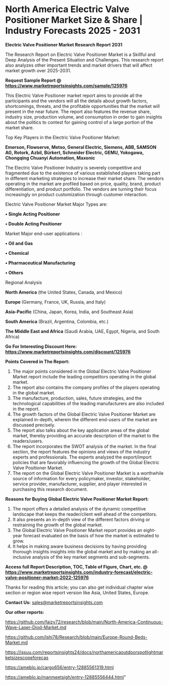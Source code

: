 # North America Electric Valve Positioner Market Size & Share | Industry Forecasts 2025 - 2031

<strong>Electric Valve Positioner Market Research Report 2031</strong>

The Research Report on Electric Valve Positioner Market is a Skillful and Deep Analysis of the Present Situation and Challenges. This research report also analyzes other important trends and market drivers that will affect market growth over 2025-2031.

<strong>Request Sample Report @ <a href=https://www.marketreportsinsights.com/sample/125976>https://www.marketreportsinsights.com/sample/125976</a></strong>

This Electric Valve Positioner market report aims to provide all the participants and the vendors will all the details about growth factors, shortcomings, threats, and the profitable opportunities that the market will present in the near future. The report also features the revenue share, industry size, production volume, and consumption in order to gain insights about the politics to contest for gaining control of a large portion of the market share.

Top Key Players in the Electric Valve Positioner Market:

<strong>Emerson, Flowserve, Metso, General Electric, Siemens, ABB, SAMSON AG, Rotork, Azbil, Bürkert, Schneider Electric, GEMU, Yokogawa, Chongqing Chuanyi Automation, Maxonic</strong>

The Electric Valve Positioner Industry is severely competitive and fragmented due to the existence of various established players taking part in different marketing strategies to increase their market share. The vendors operating in the market are profiled based on price, quality, brand, product differentiation, and product portfolio. The vendors are turning their focus increasingly on product customization through customer interaction.

Electric Valve Positioner Market Major Types are:

<strong>• Single Acting Positioner

• Double Acting Positioner</strong>

Market Major end-user applications :

<strong>• Oil and Gas

• Chemical

• Pharmaceutical Manufacturing 

• Others</strong>

Regional Analysis

</u><strong><b>North America</b></strong> (the United States, Canada, and Mexico)

<strong><b>Europe </b></strong>(Germany, France, UK, Russia, and Italy)

<strong><b>Asia-Pacific</b></strong> (China, Japan, Korea, India, and Southeast Asia)

<strong><b>South America</b></strong> (Brazil, Argentina, Colombia, etc.)

<strong><b>The Middle East and Africa</b></strong> (Saudi Arabia, UAE, Egypt, Nigeria, and South Africa)

<strong>Go For Interesting Discount Here: <a href=https://www.marketreportsinsights.com/discount/125976>https://www.marketreportsinsights.com/discount/125976</a></strong>

<strong>Points Covered in The Report:</strong>
<ol>
  <li>The major points considered in the Global Electric Valve Positioner Market report include the leading competitors operating in the global market.</li>
  <li>The report also contains the company profiles of the players operating in the global market.</li>
  <li>The manufacture, production, sales, future strategies, and the technological capabilities of the leading manufacturers are also included in the report.</li>
  <li>The growth factors of the Global Electric Valve Positioner Market are explained in-depth, wherein the different end-users of the market are discussed precisely.</li>
  <li>The report also talks about the key application areas of the global market, thereby providing an accurate description of the market to the readers/users.</li>
  <li>The report incorporates the SWOT analysis of the market. In the final section, the report features the opinions and views of the industry experts and professionals. The experts analyzed the export/import policies that are favorably influencing the growth of the Global Electric Valve Positioner Market.</li>
  <li>The report on the Global Electric Valve Positioner Market is a worthwhile source of information for every policymaker, investor, stakeholder, service provider, manufacturer, supplier, and player interested in purchasing this research document.</li>
</ol>
<strong>Reasons for Buying Global Electric Valve Positioner Market Report:</strong>

<ol>
  <li>The report offers a detailed analysis of the dynamic competitive landscape that keeps the reader/client well ahead of the competitors.</li>
  <li>It also presents an in-depth view of the different factors driving or restraining the growth of the global market.</li>
  <li>The Global Electric Valve Positioner Market report provides an eight-year forecast evaluated on the basis of how the market is estimated to grow.</li>
  <li>It helps in making aware business decisions by having providing thorough insights insights into the global market and by making an all-inclusive analysis of the key market segments and sub-segments.</li>
</ol>
<strong>Access full Report Description, TOC, Table of Figure, Chart, etc. @ <a href=https://www.marketreportsinsights.com/industry-forecast/electric-valve-positioner-market-2022-125976>https://www.marketreportsinsights.com/industry-forecast/electric-valve-positioner-market-2022-125976</a></strong>


Thanks for reading this article; you can also get individual chapter wise section or region wise report version like Asia, United States, Europe.

<strong>Contact Us:</strong>
sales@marketreportsinsights.com

<strong>Our other reports:</strong>

<a href=https://github.com/faizy72/research/blob/main/North-America-Continuous-Wave-Laser-Diod-Market.md>https://github.com/faizy72/research/blob/main/North-America-Continuous-Wave-Laser-Diod-Market.md</a>

<a href=https://github.com/Ishi78/Research/blob/main/Europe-Round-Beds-Market.md>https://github.com/Ishi78/Research/blob/main/Europe-Round-Beds-Market.md</a>

<a href=https://issuu.com/reportsinsights24/docs/northamericaoutdoorspotlightmarketsizescopeforecas>https://issuu.com/reportsinsights24/docs/northamericaoutdoorspotlightmarketsizescopeforecas</a>

<a href=https://ameblo.jp/cargo656/entry-12885561319.html>https://ameblo.jp/cargo656/entry-12885561319.html</a>

<a href=https://ameblo.jp/manmeetsigh/entry-12885556444.html>https://ameblo.jp/manmeetsigh/entry-12885556444.html</a>"
